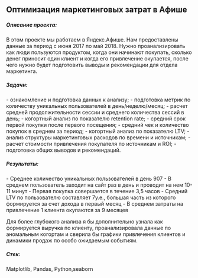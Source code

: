 <h2>Оптимизация маркетинговых затрат в Афише </h2>

<h5>Описание проекта:</h5> В этом проекте мы работаем в Яндекс.Афише. Нам предоставлены данные за период с июня 2017 по май 2018. Нужно проанализировать как люди пользуются продуктом, когда они начинают покупать, сколько денег приносит один клиент и когда его привлечение окупается, после чего нужно будет подготовить выводы и рекомендации для отдела маркетинга.

<h5>Задачи:</h5>
- ознакомление и подготовка данных к анализу;
- подготовка метрик по количеству уникальных пользователей в день/неделю/месяц;
- расчет средней продолжительности сессии и среднего количества сессий в день;
- когортный анализ по показателю retention rate;
- средний срок первой покупки после первого посещения;
- средний чек и количество покупок в среднем за период;
- когортный анализ по показателю LTV;
- анализ структуры маркетинговых расходов по времени и источникам;
- расчет стоимости привлечения покупателя по источникам и ROI;
- подготовка общих выводов и рекомендаций.

<h5>Результаты:</h5>
- Среднее количество уникальных пользователей в день 907
- В среднем пользователь заходит на сайт раз в день и проводит на нем 10-11 минут
- Первая покупка совершается в течение 3,5 часов
- Средний LTV по пользователю составляет 7у.е., большая часть из которого формируется за счет дохода в первый месяц
- В среднем затраты на привлечение 1 клиента окупаются за 9 месяцев

Для более глубокого анализа я бы дополнительно узнала как формируется выручка по клиенту, проанализировала данные по аномальным когортам и сверила бы графики привлечения клиентов и динамики продаж по особо ожидаемым событиям.

<h5>Стек: </h5> Matplotlib, Pandas, Python,seaborn 
